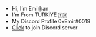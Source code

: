 - Hi, I’m Emirhan
- I'm From TÜRKİYE 🇹🇷
- My Discord Profile 0xEmir#0019
- [Click](https://discord.gg/WSS9XwmSyP) to join Discord server
